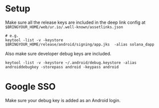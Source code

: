 
# Setup

Make sure all the release keys are included in the deep link config at `$BRINGYOUR_HOME/web/ur.io/.well-known/assetlinks.json`

```
# e.g.
keytool -list -v -keystore $BRINGYOUR_HOME/release/android/signing/app.jks  -alias solana_dapp
```

Also make sure developer debug keys are included.

```
keytool -list -v -keystore ~/.android/debug.keystore -alias androiddebugkey -storepass android -keypass android
```


# Google SSO

Make sure your debug key is added as an Android login.

